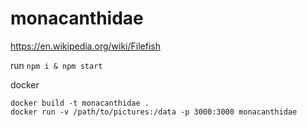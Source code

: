 # monacanthidae

https://en.wikipedia.org/wiki/Filefish

run `npm i & npm start`

docker
```
docker build -t monacanthidae .
docker run -v /path/to/pictures:/data -p 3000:3000 monacanthidae
```
